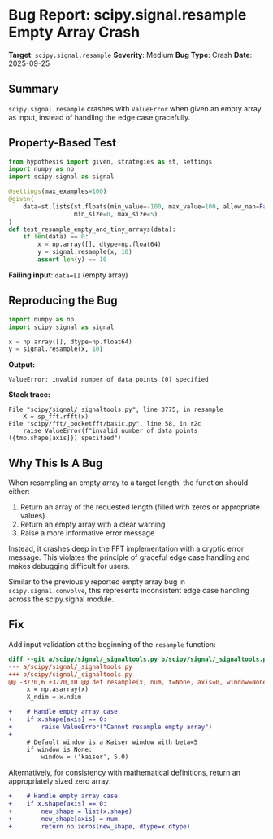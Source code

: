 # Bug Report: scipy.signal.resample Empty Array Crash

**Target**: `scipy.signal.resample`
**Severity**: Medium
**Bug Type**: Crash
**Date**: 2025-09-25

## Summary

`scipy.signal.resample` crashes with `ValueError` when given an empty array as input, instead of handling the edge case gracefully.

## Property-Based Test

```python
from hypothesis import given, strategies as st, settings
import numpy as np
import scipy.signal as signal

@settings(max_examples=100)
@given(
    data=st.lists(st.floats(min_value=-100, max_value=100, allow_nan=False, allow_infinity=False),
                  min_size=0, max_size=5)
)
def test_resample_empty_and_tiny_arrays(data):
    if len(data) == 0:
        x = np.array([], dtype=np.float64)
        y = signal.resample(x, 10)
        assert len(y) == 10
```

**Failing input**: `data=[]` (empty array)

## Reproducing the Bug

```python
import numpy as np
import scipy.signal as signal

x = np.array([], dtype=np.float64)
y = signal.resample(x, 10)
```

**Output:**
```
ValueError: invalid number of data points (0) specified
```

**Stack trace:**
```
File "scipy/signal/_signaltools.py", line 3775, in resample
    X = sp_fft.rfft(x)
File "scipy/fft/_pocketfft/basic.py", line 58, in r2c
    raise ValueError(f"invalid number of data points ({tmp.shape[axis]}) specified")
```

## Why This Is A Bug

When resampling an empty array to a target length, the function should either:
1. Return an array of the requested length (filled with zeros or appropriate values)
2. Return an empty array with a clear warning
3. Raise a more informative error message

Instead, it crashes deep in the FFT implementation with a cryptic error message. This violates the principle of graceful edge case handling and makes debugging difficult for users.

Similar to the previously reported empty array bug in `scipy.signal.convolve`, this represents inconsistent edge case handling across the scipy.signal module.

## Fix

Add input validation at the beginning of the `resample` function:

```diff
diff --git a/scipy/signal/_signaltools.py b/scipy/signal/_signaltools.py
--- a/scipy/signal/_signaltools.py
+++ b/scipy/signal/_signaltools.py
@@ -3770,6 +3770,10 @@ def resample(x, num, t=None, axis=0, window=None, domain='time'):
     x = np.asarray(x)
     X_ndim = x.ndim

+    # Handle empty array case
+    if x.shape[axis] == 0:
+        raise ValueError("Cannot resample empty array")
+
     # Default window is a Kaiser window with beta=5
     if window is None:
         window = ('kaiser', 5.0)
```

Alternatively, for consistency with mathematical definitions, return an appropriately sized zero array:

```diff
+    # Handle empty array case
+    if x.shape[axis] == 0:
+        new_shape = list(x.shape)
+        new_shape[axis] = num
+        return np.zeros(new_shape, dtype=x.dtype)
```